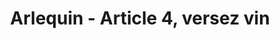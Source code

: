 ---
title: Arlequin - Article 4, versez vin
informations: Format 105 × 165 mm, impression laser noir de 76 pages reliées en cahiers. Il est composé dans un caractère dessiné cette année, imprimé sur Olin Bulk 80g  dans une main de 2, dedans, 3 inserts de couleur, jaune, vert et rouge sur l’impression noire.
img: ecrit/arlequin-livre.jpg
---